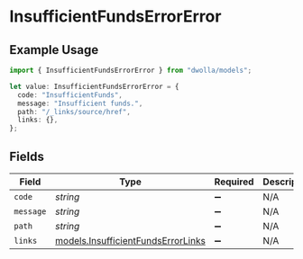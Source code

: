 # InsufficientFundsErrorError

## Example Usage

```typescript
import { InsufficientFundsErrorError } from "dwolla/models";

let value: InsufficientFundsErrorError = {
  code: "InsufficientFunds",
  message: "Insufficient funds.",
  path: "/_links/source/href",
  links: {},
};
```

## Fields

| Field                                                                          | Type                                                                           | Required                                                                       | Description                                                                    | Example                                                                        |
| ------------------------------------------------------------------------------ | ------------------------------------------------------------------------------ | ------------------------------------------------------------------------------ | ------------------------------------------------------------------------------ | ------------------------------------------------------------------------------ |
| `code`                                                                         | *string*                                                                       | :heavy_minus_sign:                                                             | N/A                                                                            | InsufficientFunds                                                              |
| `message`                                                                      | *string*                                                                       | :heavy_minus_sign:                                                             | N/A                                                                            | Insufficient funds.                                                            |
| `path`                                                                         | *string*                                                                       | :heavy_minus_sign:                                                             | N/A                                                                            | /_links/source/href                                                            |
| `links`                                                                        | [models.InsufficientFundsErrorLinks](../models/insufficientfundserrorlinks.md) | :heavy_minus_sign:                                                             | N/A                                                                            | {}                                                                             |